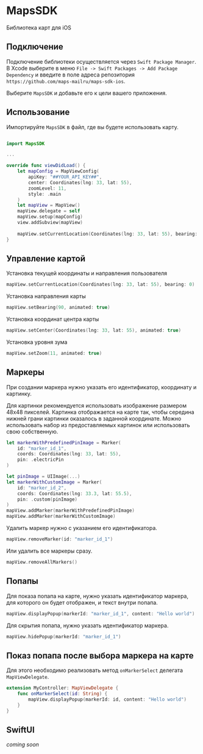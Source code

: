# MapsSDK
Библиотека карт для iOS

## Подключение

Подключение библиотеки осуществляется через `Swift Package Manager`. В Xcode выберите в меню `File -> Swift Packages -> Add Package Dependency` и введите в поле адреса репозитория `https://github.com/maps-mailru/maps-sdk-ios`.

Выберите `MapsSDK` и добавьте его к цели вашего приложения.

## Использование

Импортируйте `MapsSDK` в файл, где вы будете использовать карту.

```swift

import MapsSDK

...

override func viewDidLoad() {
    let mapConfig = MapViewConfig(
        apiKey: "##YOUR_API_KEY##",
        center: Coordinates(lng: 33, lat: 55),
        zoomLevel: 11,
        style: .main
    )
    let mapView = MapView()
    mapView.delegate = self
    mapView.setup(mapConfig)
    view.addSubview(mapView)
    
    mapView.setCurrentLocation(Coordinates(lng: 33, lat: 55), bearing: 0)
}


```

## Управление картой


Установка текущей координаты и направления пользователя

```swift
mapView.setCurrentLocation(Coordinates(lng: 33, lat: 55), bearing: 0)
```

Установка направления карты

```swift
mapView.setBearing(90, animated: true)
```

Установка координат центра карты

```swift
mapView.setCenter(Coordinates(lng: 33, lat: 55), animated: true)
```

Установка уровня зума

```swift
mapView.setZoom(11, animated: true)
```

## Маркеры

При создании маркера нужно указать его идентификатор, координату и картинку.

Для картинки рекомендуется использовать изображение размером 48х48 пикселей.
Картинка отображается на карте так, чтобы середина нижней грани картинки оказалось в заданной координате.
Можно использовать набор из предоставляемых картинок или использовать свою собственную.

```swift
let markerWithPredefinedPinImage = Marker(
    id: "marker_id_1",
    coords: Coordinates(lng: 33, lat: 55),
    pin: .electricPin
)

let pinImage = UIImage(...) 
let markerWithCustomImage = Marker(
    id: "marker_id_2",
    coords: Coordinates(lng: 33.3, lat: 55.5),
    pin: .custom(pinImage)
)
mapView.addMarker(markerWithPredefinedPinImage)
mapView.addMarker(markerWithCustomImage)
```

Удалить маркер нужно с указанием его идентификатора.

```swift
mapView.removeMarker(id: "marker_id_1")
```

Или удалить все маркеры сразу.

```swift
mapView.removeAllMarkers()
```

## Попапы

Для показа попапа на карте, нужно указать идентификатор маркера, для которого он будет отображен, и текст внутри попапа.

```swift
mapView.displayPopup(markerId: "marker_id_1", content: "Hello world")
```

Для скрытия попапа, нужно указать идентификатор маркера.

```swift
mapView.hidePopup(markerId: "marker_id_1")
```

## Показ попапа после выбора маркера на карте

Для этого необходимо реализовать метод `onMarkerSelect` делегата `MapViewDelegate`.

```swift
extension MyController: MapViewDelegate {
    func onMarkerSelect(id: String) {
        mapView.displayPopup(markerId: id, content: "Hello world")
    }
}
```

## SwiftUI

*coming soon*
